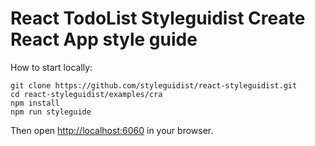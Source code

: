 # React TodoList Styleguidist Create React App style guide

How to start locally:

```
git clone https://github.com/styleguidist/react-styleguidist.git
cd react-styleguidist/examples/cra
npm install
npm run styleguide
```

Then open [http://localhost:6060](http://localhost:6060) in your browser.